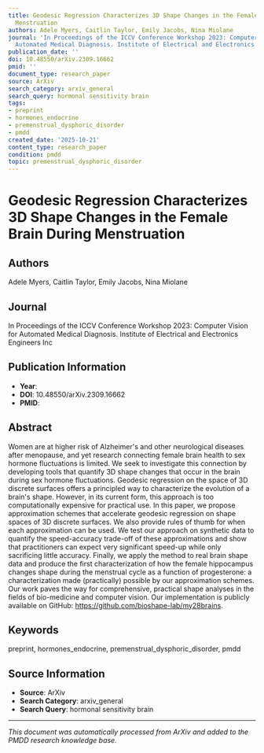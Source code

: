 ```yaml
---
title: Geodesic Regression Characterizes 3D Shape Changes in the Female Brain During
  Menstruation
authors: Adele Myers, Caitlin Taylor, Emily Jacobs, Nina Miolane
journal: 'In Proceedings of the ICCV Conference Workshop 2023: Computer Vision for
  Automated Medical Diagnosis. Institute of Electrical and Electronics Engineers Inc'
publication_date: ''
doi: 10.48550/arXiv.2309.16662
pmid: ''
document_type: research_paper
source: ArXiv
search_category: arxiv_general
search_query: hormonal sensitivity brain
tags:
- preprint
- hormones_endocrine
- premenstrual_dysphoric_disorder
- pmdd
created_date: '2025-10-21'
content_type: research_paper
condition: pmdd
topic: premenstrual_dysphoric_disorder
---
```


# Geodesic Regression Characterizes 3D Shape Changes in the Female Brain During Menstruation

## Authors
Adele Myers, Caitlin Taylor, Emily Jacobs, Nina Miolane

## Journal
In Proceedings of the ICCV Conference Workshop 2023: Computer Vision for Automated Medical Diagnosis. Institute of Electrical and Electronics Engineers Inc

## Publication Information
- **Year**: 
- **DOI**: 10.48550/arXiv.2309.16662
- **PMID**: 

## Abstract
Women are at higher risk of Alzheimer's and other neurological diseases after menopause, and yet research connecting female brain health to sex hormone fluctuations is limited. We seek to investigate this connection by developing tools that quantify 3D shape changes that occur in the brain during sex hormone fluctuations. Geodesic regression on the space of 3D discrete surfaces offers a principled way to characterize the evolution of a brain's shape. However, in its current form, this approach is too computationally expensive for practical use. In this paper, we propose approximation schemes that accelerate geodesic regression on shape spaces of 3D discrete surfaces. We also provide rules of thumb for when each approximation can be used. We test our approach on synthetic data to quantify the speed-accuracy trade-off of these approximations and show that practitioners can expect very significant speed-up while only sacrificing little accuracy. Finally, we apply the method to real brain shape data and produce the first characterization of how the female hippocampus changes shape during the menstrual cycle as a function of progesterone: a characterization made (practically) possible by our approximation schemes. Our work paves the way for comprehensive, practical shape analyses in the fields of bio-medicine and computer vision. Our implementation is publicly available on GitHub: https://github.com/bioshape-lab/my28brains.

## Keywords
preprint, hormones_endocrine, premenstrual_dysphoric_disorder, pmdd

## Source Information
- **Source**: ArXiv
- **Search Category**: arxiv_general
- **Search Query**: hormonal sensitivity brain

---
*This document was automatically processed from ArXiv and added to the PMDD research knowledge base.*
